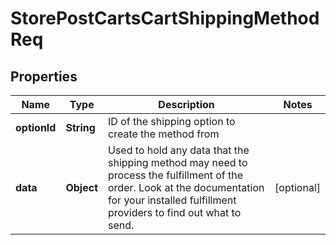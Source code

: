 # StorePostCartsCartShippingMethodReq

## Properties
Name | Type | Description | Notes
------------ | ------------- | ------------- | -------------
**optionId** | **String** | ID of the shipping option to create the method from | 
**data** | **Object** | Used to hold any data that the shipping method may need to process the fulfillment of the order. Look at the documentation for your installed fulfillment providers to find out what to send. |  [optional]
